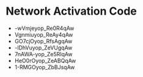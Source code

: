 # Network Activation Code
* -wVmjeyop_Re0R4qAw
* Vgnmiuyop_ReAy4qAw
* GO7cjOyop_RfsAgqAw
* -lDhVuyop_ZeVUgqAw
* 7nAWA-yop_Ze5RIqAw
* HeO0rOyop_ZeABQqAw
* 1-RMGOyop_ZbBJsqAw